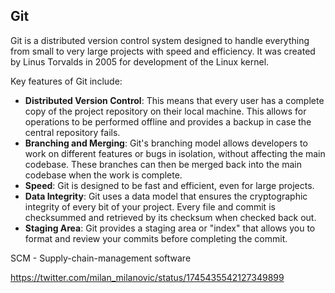 ## Git

Git is a distributed version control system designed to handle everything from small to very large projects with speed and efficiency. It was created by Linus Torvalds in 2005 for development of the Linux kernel.

Key features of Git include:

- **Distributed Version Control**: This means that every user has a complete copy of the project repository on their local machine. This allows for operations to be performed offline and provides a backup in case the central repository fails.
- **Branching and Merging**: Git's branching model allows developers to work on different features or bugs in isolation, without affecting the main codebase. These branches can then be merged back into the main codebase when the work is complete.
- **Speed**: Git is designed to be fast and efficient, even for large projects.
- **Data Integrity**: Git uses a data model that ensures the cryptographic integrity of every bit of your project. Every file and commit is checksummed and retrieved by its checksum when checked back out.
- **Staging Area**: Git provides a staging area or "index" that allows you to format and review your commits before completing the commit.


SCM - Supply-chain-management software

https://twitter.com/milan_milanovic/status/1745435542127349899